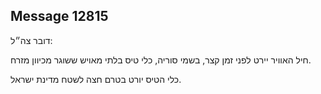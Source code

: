## Message 12815

דובר צה״ל:

חיל האוויר יירט לפני זמן קצר, בשמי סוריה, כלי טיס בלתי מאויש ששוגר מכיוון מזרח.

כלי הטיס יורט בטרם חצה לשטח מדינת ישראל.

